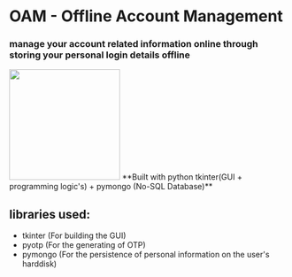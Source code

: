 # OAM - Offline Account Management
### manage your account related information online through storing your personal login details offline
<img src="https://user-images.githubusercontent.com/22993048/112653085-0d50e080-8e89-11eb-88b3-4a67407579b6.png" width=200 height=200>
**Built with python tkinter(GUI + programming logic's) + pymongo (No-SQL Database)**

## libraries used:

- tkinter (For building the GUI)
- pyotp (For the generating of OTP)
- pymongo (For the persistence of personal information on the user's harddisk)
